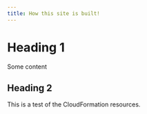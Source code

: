 ```yaml
---  
title: How this site is built!
---
```


# Heading 1
Some content

## Heading 2
This is a test of the CloudFormation resources.